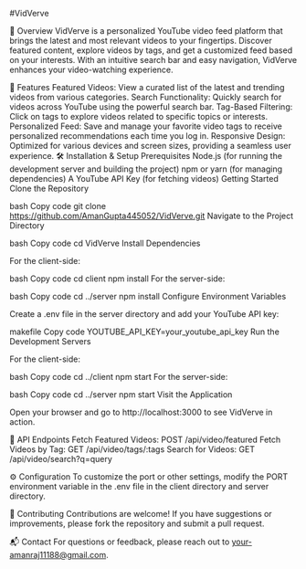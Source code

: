 #VidVerve


📖 Overview
VidVerve is a personalized YouTube video feed platform that brings the latest and most relevant videos to your fingertips. Discover featured content, explore videos by tags, and get a customized feed based on your interests. With an intuitive search bar and easy navigation, VidVerve enhances your video-watching experience.

🚀 Features
Featured Videos: View a curated list of the latest and trending videos from various categories.
Search Functionality: Quickly search for videos across YouTube using the powerful search bar.
Tag-Based Filtering: Click on tags to explore videos related to specific topics or interests.
Personalized Feed: Save and manage your favorite video tags to receive personalized recommendations each time you log in.
Responsive Design: Optimized for various devices and screen sizes, providing a seamless user experience.
🛠️ Installation & Setup
Prerequisites
Node.js (for running the development server and building the project)
npm or yarn (for managing dependencies)
A YouTube API Key (for fetching videos)
Getting Started
Clone the Repository

bash
Copy code
git clone https://github.com/AmanGupta445052/VidVerve.git
Navigate to the Project Directory

bash
Copy code
cd VidVerve
Install Dependencies

For the client-side:

bash
Copy code
cd client
npm install
For the server-side:

bash
Copy code
cd ../server
npm install
Configure Environment Variables

Create a .env file in the server directory and add your YouTube API key:

makefile
Copy code
YOUTUBE_API_KEY=your_youtube_api_key
Run the Development Servers

For the client-side:

bash
Copy code
cd ../client
npm start
For the server-side:

bash
Copy code
cd ../server
npm start
Visit the Application

Open your browser and go to http://localhost:3000 to see VidVerve in action.

📜 API Endpoints
Fetch Featured Videos: POST /api/video/featured
Fetch Videos by Tag: GET /api/video/tags/:tags
Search for Videos: GET /api/video/search?q=query

⚙️ Configuration
To customize the port or other settings, modify the PORT environment variable in the .env file in the client directory and server directory.

🤝 Contributing
Contributions are welcome! If you have suggestions or improvements, please fork the repository and submit a pull request.


📬 Contact
For questions or feedback, please reach out to your-amanraj11188@gmail.com.
